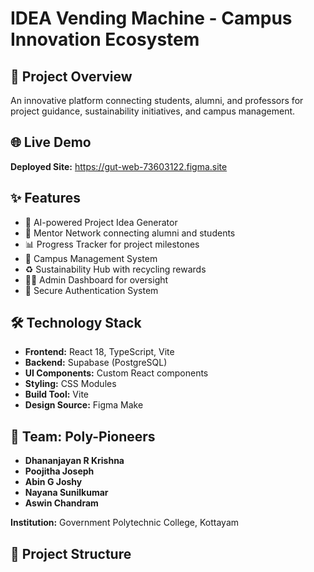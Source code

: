 # IDEA Vending Machine - Campus Innovation Ecosystem

## 🎯 Project Overview
An innovative platform connecting students, alumni, and professors for project guidance, sustainability initiatives, and campus management.

## 🌐 Live Demo
**Deployed Site:** https://gut-web-73603122.figma.site

## ✨ Features
- 🤖 AI-powered Project Idea Generator
- 👥 Mentor Network connecting alumni and students
- 📊 Progress Tracker for project milestones
- 🏫 Campus Management System
- ♻️ Sustainability Hub with recycling rewards
- 👨‍💼 Admin Dashboard for oversight
- 🔐 Secure Authentication System

## 🛠️ Technology Stack
- **Frontend:** React 18, TypeScript, Vite
- **Backend:** Supabase (PostgreSQL)
- **UI Components:** Custom React components
- **Styling:** CSS Modules
- **Build Tool:** Vite
- **Design Source:** Figma Make

## 👥 Team: Poly-Pioneers
- **Dhananjayan R Krishna**
- **Poojitha Joseph**
- **Abin G Joshy**
- **Nayana Sunilkumar**
- **Aswin Chandram**

**Institution:** Government Polytechnic College, Kottayam

## 📁 Project Structure
